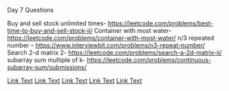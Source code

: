 Day 7 Questions 
 
Buy and sell stock unlimited times- 
https://leetcode.com/problems/best-time-to-buy-and-sell-stock-ii/ 
Container with most water- 
https://leetcode.com/problems/container-with-most-water/ 
n/3 repeated number – 
https://www.interviewbit.com/problems/n3-repeat-number/ 
Search 2-d matrix 2- 
https://leetcode.com/problems/search-a-2d-matrix-ii/ 
subarray sum multiple of k- 
https://leetcode.com/problems/continuous-subarray-sum/submissions/ 
 

[Link Text](https://leetcode.com/problems/best-time-to-buy-and-sell-stock-ii/)
[Link Text](https://leetcode.com/problems/container-with-most-water/)
[Link Text](https://www.interviewbit.com/problems/n3-repeat-number/)
[Link Text](https://leetcode.com/problems/search-a-2d-matrix-ii/)
[Link Text](https://leetcode.com/problems/continuous-subarray-sum/submissions/)
